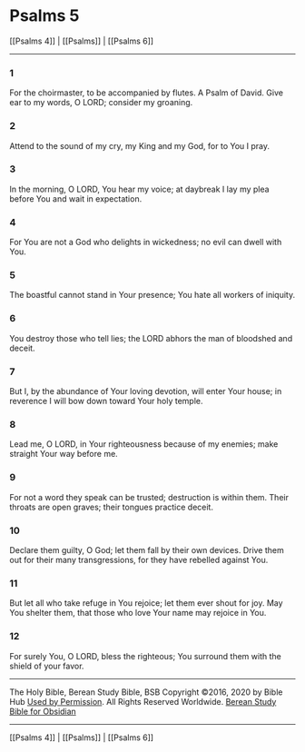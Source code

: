 # Psalms 5

[[Psalms 4]] | [[Psalms]] | [[Psalms 6]]

---

### 1
For the choirmaster, to be accompanied by flutes. A Psalm of David. Give ear to my words, O LORD; consider my groaning.

### 2
Attend to the sound of my cry, my King and my God, for to You I pray.

### 3
In the morning, O LORD, You hear my voice; at daybreak I lay my plea before You and wait in expectation.

### 4
For You are not a God who delights in wickedness; no evil can dwell with You.

### 5
The boastful cannot stand in Your presence; You hate all workers of iniquity.

### 6
You destroy those who tell lies; the LORD abhors the man of bloodshed and deceit.

### 7
But I, by the abundance of Your loving devotion, will enter Your house; in reverence I will bow down toward Your holy temple.

### 8
Lead me, O LORD, in Your righteousness because of my enemies; make straight Your way before me.

### 9
For not a word they speak can be trusted; destruction is within them. Their throats are open graves; their tongues practice deceit.

### 10
Declare them guilty, O God; let them fall by their own devices. Drive them out for their many transgressions, for they have rebelled against You.

### 11
But let all who take refuge in You rejoice; let them ever shout for joy. May You shelter them, that those who love Your name may rejoice in You.

### 12
For surely You, O LORD, bless the righteous; You surround them with the shield of your favor.

---

The Holy Bible, Berean Study Bible, BSB
Copyright ©2016, 2020 by Bible Hub
[Used by Permission](https://berean.bible/terms.htm). All Rights Reserved Worldwide.
[Berean Study Bible for Obsidian](https://github.com/gapmiss/berean-study-bible-for-obsidian)

---

[[Psalms 4]] | [[Psalms]] | [[Psalms 6]]

